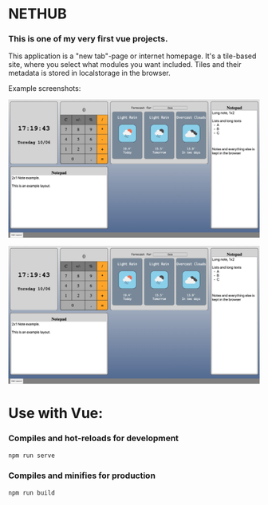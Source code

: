 # NETHUB

### This is one of my very first vue projects.
This application is a "new tab"-page or internet homepage. It's a tile-based site, where you select what modules you want included. Tiles and their metadata is stored in localstorage in the browser.

Example screenshots:

![Normal use](/screenshots/screenshot1.png?raw=true "Normal usage")


![Edit mode with new module](/screenshots/screenshot1.png?raw=true "Edit mode with new module")

# Use with Vue:

### Compiles and hot-reloads for development
```
npm run serve
```

### Compiles and minifies for production
```
npm run build
```
